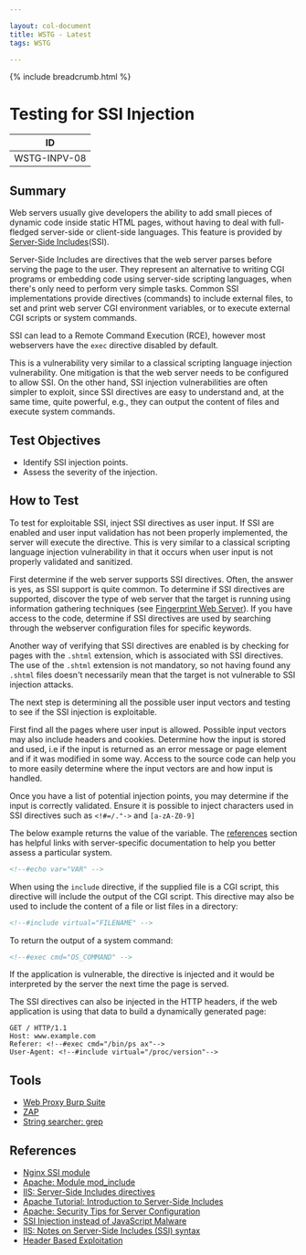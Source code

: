 ```yaml
---

layout: col-document
title: WSTG - Latest
tags: WSTG

---
```


{% include breadcrumb.html %}
# Testing for SSI Injection

|ID          |
|------------|
|WSTG-INPV-08|

## Summary

Web servers usually give developers the ability to add small pieces of dynamic code inside static HTML pages, without having to deal with full-fledged server-side or client-side languages. This feature is provided by [Server-Side Includes](https://owasp.org/www-community/attacks/Server-Side_Includes_%28SSI%29_Injection)(SSI).

Server-Side Includes are directives that the web server parses before serving the page to the user. They represent an alternative to writing CGI programs or embedding code using server-side scripting languages, when there's only need to perform very simple tasks. Common SSI implementations provide directives (commands) to include external files, to set and print web server CGI environment variables, or to execute external CGI scripts or system commands.

SSI can lead to a Remote Command Execution (RCE), however most webservers have the `exec` directive disabled by default.

This is a vulnerability very similar to a classical scripting language injection vulnerability. One mitigation is that the web server needs to be configured to allow SSI. On the other hand, SSI injection vulnerabilities are often simpler to exploit, since SSI directives are easy to understand and, at the same time, quite powerful, e.g., they can output the content of files and execute system commands.

## Test Objectives

- Identify SSI injection points.
- Assess the severity of the injection.

## How to Test

To test for exploitable SSI, inject SSI directives as user input. If SSI are enabled and user input validation has not been properly implemented, the server will execute the directive. This is very similar to a classical scripting language injection vulnerability in that it occurs when user input is not properly validated and sanitized.

First determine if the web server supports SSI directives. Often, the answer is yes, as SSI support is quite common. To determine if SSI directives are supported, discover the type of web server that the target is running using information gathering techniques (see [Fingerprint Web Server](../01-Information_Gathering/02-Fingerprint_Web_Server.md)). If you have access to the code, determine if SSI directives are used by searching through the webserver configuration files for specific keywords.

Another way of verifying that SSI directives are enabled is by checking for pages with the `.shtml` extension, which is associated with SSI directives. The use of the `.shtml` extension is not mandatory, so not having found any `.shtml` files doesn't necessarily mean that the target is not vulnerable to SSI injection attacks.

The next step is determining all the possible user input vectors and testing to see if the SSI injection is exploitable.

First find all the pages where user input is allowed. Possible input vectors may also include headers and cookies. Determine how the input is stored and used, i.e if the input is returned as an error message or page element and if it was modified in some way. Access to the source code can help you to more easily determine where the input vectors are and how input is handled.

Once you have a list of potential injection points, you may determine if the input is correctly validated. Ensure it is possible to inject characters used in SSI directives such as `<!#=/."->` and `[a-zA-Z0-9]`

The below example returns the value of the variable. The [references](#references) section has helpful links with server-specific documentation to help you better assess a particular system.

```html
<!--#echo var="VAR" -->
```

When using the `include` directive, if the supplied file is a CGI script, this directive will include the output of the CGI script. This directive may also be used to include the content of a file or list files in a directory:

```html
<!--#include virtual="FILENAME" -->
```

To return the output of a system command:

```html
<!--#exec cmd="OS_COMMAND" -->
```

If the application is vulnerable, the directive is injected and it would be interpreted by the server the next time the page is served.

The SSI directives can also be injected in the HTTP headers, if the web application is using that data to build a dynamically generated page:

```text
GET / HTTP/1.1
Host: www.example.com
Referer: <!--#exec cmd="/bin/ps ax"-->
User-Agent: <!--#include virtual="/proc/version"-->
```

## Tools

- [Web Proxy Burp Suite](https://portswigger.net/burp/communitydownload)
- [ZAP](https://www.zaproxy.org/)
- [String searcher: grep](https://www.gnu.org/software/grep)

## References

- [Nginx SSI module](https://nginx.org/en/docs/http/ngx_http_ssi_module.html)
- [Apache: Module mod_include](https://httpd.apache.org/docs/current/mod/mod_include.html)
- [IIS: Server-Side Includes directives](https://docs.microsoft.com/en-us/previous-versions/iis/6.0-sdk/ms525185%28v=vs.90%29)
- [Apache Tutorial: Introduction to Server-Side Includes](https://httpd.apache.org/docs/current/howto/ssi.html)
- [Apache: Security Tips for Server Configuration](https://httpd.apache.org/docs/current/misc/security_tips.html#ssi)
- [SSI Injection instead of JavaScript Malware](https://jeremiahgrossman.blogspot.com/2006/08/ssi-injection-instead-of-javascript.html)
- [IIS: Notes on Server-Side Includes (SSI) syntax](https://blogs.iis.net/robert_mcmurray/archive/2010/12/28/iis-notes-on-server-side-includes-ssi-syntax-kb-203064-revisited.aspx)
- [Header Based Exploitation](https://www.cgisecurity.com/papers/header-based-exploitation.txt)
